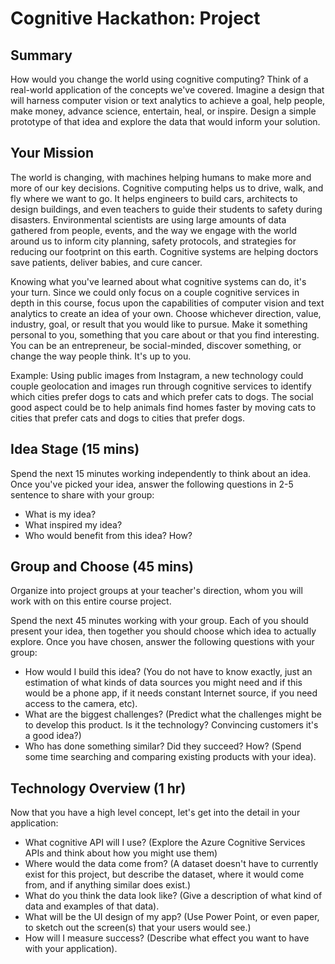 # Cognitive Hackathon: Project

## Summary
How would you change the world using cognitive computing? Think of a real-world application of the concepts we've covered. Imagine a design that will harness computer vision or text analytics to achieve a goal, help people, make money, advance science, entertain, heal, or inspire. Design a simple prototype of that idea and explore the data that would inform your solution.

## Your Mission
The world is changing, with machines helping humans to make more and more of our key decisions. Cognitive computing helps us to drive, walk, and fly where we want to go. It helps engineers to build cars, architects to design buildings, and even teachers to guide their students to safety during disasters. Environmental scientists are using large amounts of data gathered from people, events, and the way we engage with the world around us to inform city planning, safety protocols, and strategies for reducing our footprint on this earth. Cognitive systems are helping doctors save patients, deliver babies, and cure cancer.

Knowing what you've learned about what cognitive systems can do, it's your turn. Since we could only focus on a couple cognitive services in depth in this course, focus upon the capabilities of computer vision and text analytics to create an idea of your own. Choose whichever direction, value, industry, goal, or result that you would like to pursue. Make it something personal to you, something that you care about or that you find interesting. You can be an entrepreneur, be social-minded, discover something, or change the way people think. It's up to you.

Example: Using public images from Instagram, a new technology could couple geolocation and images run through cognitive services to identify which cities prefer dogs to cats and which prefer cats to dogs. The social good aspect could be to help animals find homes faster by moving cats to cities that prefer cats and dogs to cities that prefer dogs.

## Idea Stage (15 mins)
Spend the next 15 minutes working independently to think about an idea. Once you've picked your idea, answer the following questions in 2-5 sentence to share with your group:
* What is my idea? 
* What inspired my idea?
* Who would benefit from this idea? How?

## Group and Choose (45 mins)
Organize into project groups at your teacher's direction, whom you will work with on this entire course project. 

Spend the next 45 minutes working with your group. Each of you should present your idea, then together you should choose which idea to actually explore. Once you have chosen, answer the following questions with your group:
* How would I build this idea? (You do not have to know exactly, just an estimation of what kinds of data sources you might need and if this would be a phone app, if it needs constant Internet source, if you need access to the camera, etc).
* What are the biggest challenges? (Predict what the challenges might be to develop this product. Is it the technology? Convincing customers it's a good idea?)
* Who has done something similar? Did they succeed? How? (Spend some time searching and comparing existing products with your idea).

## Technology Overview (1 hr)
Now that you have a high level concept, let's get into the detail in your application:

* What cognitive API will I use? (Explore the Azure Cognitive Services APIs and think about how you might use them)
* Where would the data come from? (A dataset doesn't have to currently exist for this project, but describe the dataset, where it would come from, and if anything similar does exist.)
* What do you think the data look like? (Give a description of what kind of data and examples of that data).
* What will be the UI design of my app? (Use Power Point, or even paper, to sketch out the screen(s) that your users would see.)
* How will I measure success? (Describe what effect you want to have with your application).
